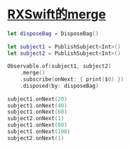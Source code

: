 # [RXSwift的merge](https://github.com/platojobs/SFLOG/issues/185)

```swift
let disposeBag = DisposeBag()
         
let subject1 = PublishSubject<Int>()
let subject2 = PublishSubject<Int>()
 
Observable.of(subject1, subject2)
    .merge()
    .subscribe(onNext: { print($0) })
    .disposed(by: disposeBag)
 
subject1.onNext(20)
subject1.onNext(40)
subject1.onNext(60)
subject2.onNext(1)
subject1.onNext(80)
subject1.onNext(100)
subject2.onNext(1)
```